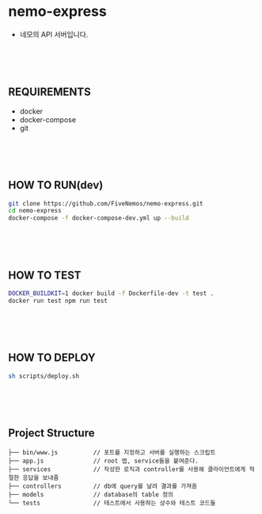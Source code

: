# nemo-express
- 네모의 API 서버입니다.

<br/><br/><br/>

## REQUIREMENTS
- docker
- docker-compose
- git

<br/><br/><br/>

## HOW TO RUN(dev)
```bash
git clone https://github.com/FiveNemos/nemo-express.git
cd nemo-express
docker-compose -f docker-compose-dev.yml up --build
```
<br/><br/><br/>

## HOW TO TEST
```bash
DOCKER_BUILDKIT=1 docker build -f Dockerfile-dev -t test .
docker run test npm run test
```
<br/><br/><br/>

## HOW TO DEPLOY
```bash
sh scripts/deploy.sh
```
<br/><br/><br/>

## Project Structure
```
├── bin/www.js          // 포트를 지정하고 서버를 실행하는 스크립트
├── app.js              // root 앱, service들을 붙여준다.
├── services            // 작성한 로직과 controller를 사용해 클라이언트에게 적절한 응답을 보내줌
├── controllers         // db에 query를 날려 결과를 가져옴
├── models              // database의 table 정의
└── tests               // 테스트에서 사용하는 상수와 테스트 코드들
```
